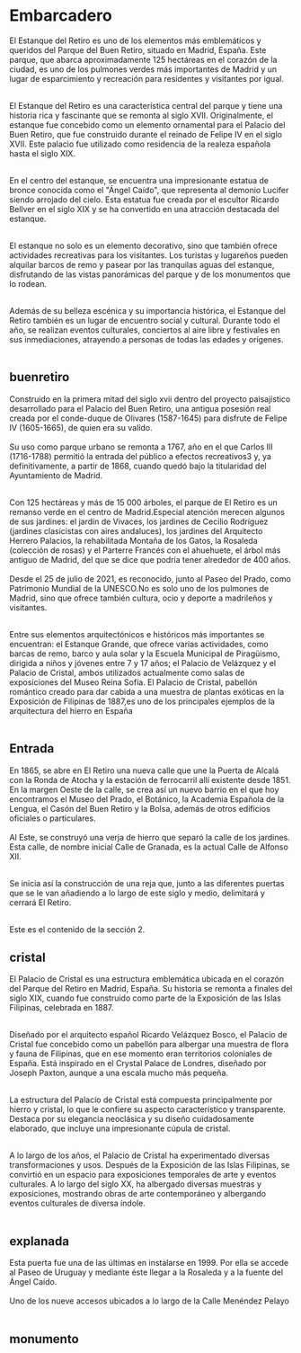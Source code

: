 # Embarcadero

El Estanque del Retiro es uno de los elementos más emblemáticos y queridos del Parque del Buen Retiro,
situado en Madrid, España. Este parque, que abarca aproximadamente 125 hectáreas en el corazón de la ciudad,
es uno de los pulmones verdes más importantes de Madrid y un lugar de esparcimiento y recreación para
residentes y visitantes por igual.<br><br>

El Estanque del Retiro es una característica central del parque y tiene una historia rica y fascinante que
se remonta al siglo XVII. Originalmente, el estanque fue concebido como un elemento ornamental para el
Palacio del Buen Retiro, que fue construido durante el reinado de Felipe IV en el siglo XVII. Este palacio
fue utilizado como residencia de la realeza española hasta el siglo XIX.<br><br>

En el centro del estanque, se encuentra una impresionante estatua de bronce conocida como el "Ángel Caído",
que representa al demonio Lucifer siendo arrojado del cielo. Esta estatua fue creada por el escultor Ricardo
Bellver en el siglo XIX y se ha convertido en una atracción destacada del estanque.<br><br>

El estanque no solo es un elemento decorativo, sino que también ofrece actividades recreativas para los
visitantes. Los turistas y lugareños pueden alquilar barcos de remo y pasear por las tranquilas aguas del
estanque, disfrutando de las vistas panorámicas del parque y de los monumentos que lo rodean.<br><br>

Además de su belleza escénica y su importancia histórica, el Estanque del Retiro también es un lugar de
encuentro social y cultural. Durante todo el año, se realizan eventos culturales, conciertos al aire libre y
festivales en sus inmediaciones, atrayendo a personas de todas las edades y orígenes.<br><br>


## buenretiro

Construido en la primera mitad del siglo xvii dentro del proyecto paisajístico desarrollado 
para el Palacio del Buen Retiro, una antigua posesión real creada por el conde-duque de Olivares (1587-1645)
para disfrute de Felipe IV (1605-1665),​ de quien era su valido. <br><br>
Su uso como parque urbano se remonta a 1767, año en el que Carlos III (1716-1788) permitió la entrada del público a efectos recreativos3​ y, ya definitivamente, a partir de 1868, cuando quedó bajo la 
titularidad del Ayuntamiento de Madrid.<br><br>

Con 125 hectáreas y más de 15 000 árboles, el parque de El Retiro es un remanso verde en el centro de Madrid.Especial atención merecen algunos de sus jardines: el jardín de Vivaces, los jardines de Cecilio Rodríguez (jardines clasicistas con aires andaluces), los jardines del Arquitecto Herrero Palacios, 
la rehabilitada Montaña de los Gatos, la Rosaleda (colección de rosas) y el Parterre Francés con el ahuehuete, el árbol más antiguo de Madrid, del que se dice que podría tener alrededor de 400 años.<br><br> 
Desde el 25 de julio de 2021, es reconocido, junto al Paseo del Prado, como Patrimonio Mundial de la UNESCO.No es solo uno de los pulmones de Madrid, sino que ofrece también cultura, ocio y deporte a madrileños y visitantes.<br><br>

Entre sus elementos arquitectónicos e históricos más importantes se encuentran: el Estanque Grande, 
que ofrece varias actividades, como barcas de remo, barco y aula solar y la Escuela Municipal de Piragüismo,
dirigida a niños y jóvenes entre 7 y 17 años; el Palacio de Velázquez y el Palacio de Cristal,
ambos utilizados actualmente como salas de exposiciones del Museo Reina Sofía. 
El Palacio de Cristal, pabellón romántico creado para dar cabida a una muestra de plantas exóticas 
en la Exposición de Filipinas de 1887,es uno de los principales ejemplos de la arquitectura del hierro en España<br><br>

## Entrada
En 1865, se abre en El Retiro una nueva calle que une la Puerta de Alcalá con la Ronda de Atocha y la estación de ferrocarril allí existente desde 1851. En la margen Oeste de la calle, se crea así un nuevo barrio en el que hoy encontramos el Museo del Prado, el Botánico, la Academia Española de la Lengua, el Casón del Buen Retiro y la Bolsa, además de otros edificios oficiales o particulares.<br><br>
Al Este, se construyó una verja de hierro que separó la calle de los jardines. Esta calle, de nombre inicial Calle de Granada, es la actual Calle de Alfonso XII. <br><br>
 
Se inicia así la construcción de una reja que, junto a las diferentes puertas que se le van añadiendo a lo largo de este siglo y medio, delimitará y cerrará El Retiro.<br><br>

Este es el contenido de la sección 2.

## cristal

El Palacio de Cristal es una estructura emblemática ubicada en el corazón del Parque del Retiro en Madrid, España. Su historia se remonta a finales del siglo XIX, cuando fue construido como parte de la Exposición de las Islas Filipinas, celebrada en 1887.<br><br>

Diseñado por el arquitecto español Ricardo Velázquez Bosco, el Palacio de Cristal fue concebido como un pabellón para albergar una muestra de flora y fauna de Filipinas, que en ese momento eran territorios coloniales de España. Está inspirado en el Crystal Palace de Londres, diseñado por Joseph Paxton, aunque a una escala mucho más pequeña.<br><br>

La estructura del Palacio de Cristal está compuesta principalmente por hierro y cristal, lo que le confiere su aspecto característico y transparente. Destaca por su elegancia neoclásica y su diseño cuidadosamente elaborado, que incluye una impresionante cúpula de cristal.<br><br>

A lo largo de los años, el Palacio de Cristal ha experimentado diversas transformaciones y usos. Después de la Exposición de las Islas Filipinas, se convirtió en un espacio para exposiciones temporales de arte y eventos culturales. A lo largo del siglo XX, ha albergado diversas muestras y exposiciones, mostrando obras de arte contemporáneo y albergando eventos culturales de diversa índole.<br><br>

## explanada
Esta puerta fue una de las últimas en instalarse en 1999. Por ella se accede al Paseo de Uruguay y mediante éste llegar a la Rosaleda y a la fuente del Ángel Caído.<br><br>
Uno de los nueve accesos ubicados a lo largo de la  Calle Menéndez Pelayo<br><br>

## monumento

